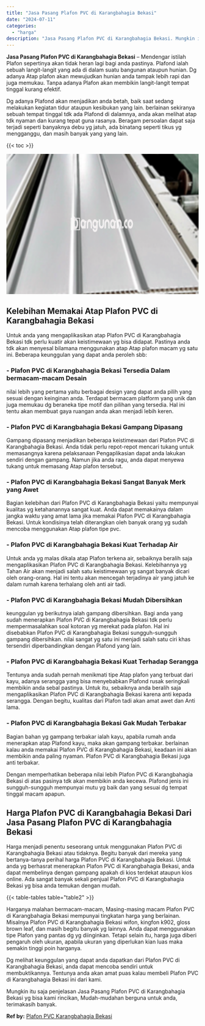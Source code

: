 ```yaml
---
title: "Jasa Pasang Plafon PVC di Karangbahagia Bekasi"
date: "2024-07-11"
categories: 
  - "harga"
description: "Jasa Pasang Plafon PVC di Karangbahagia Bekasi. Mungkin itu saja penjelasan Jasa Pasang Plafon PVC di Karangbahagia Bekasi yg bisa kami rincikan, Mudah-mudah..."
---
```


**Jasa Pasang Plafon PVC di Karangbahagia Bekasi** – Mendengar istilah Plafon sepertinya akan tidak heran lagi bagi anda pastinya. Plafond ialah sebuah langit-langit yang ada di dalam suatu bangunan ataupun hunian. Dg adanya Atap plafon akan mewujudkan hunian anda tampak lebih rapi dan juga memukau. Tanpa adanya Plafon akan membikin langit-langit tempat tinggal kurang efektif.

Dg adanya Plafond akan menjadikan anda betah, baik saat sedang melakukan kegiatan tidur ataupun kesibukan yang lain. berlainan sekiranya sebuah tempat tinggal tdk ada Plafond di dalamnya, anda akan melihat atap tdk nyaman dan kurang tepat guna rasanya. Beragam persoalan dapat saja terjadi seperti banyaknya debu yg jatuh, ada binatang seperti tikus yg mengganggu, dan masih banyak yang yang lain.

{{< toc >}}

![Jasa Pasang Plafon PVC di Karangbahagia Bekasi](/images/flafond-pvc-murah11.png)

## Kelebihan Memakai Atap Plafon PVC di Karangbahagia Bekasi

Untuk anda yang mengaplikasikan atap Plafon PVC di Karangbahagia Bekasi tdk perlu kuatir akan keistimewaan yg bisa didapat. Pastinya anda tdk akan menyesal bilamana menggunakan atap Atap plafon macam yg satu ini. Beberapa keunggulan yang dapat anda peroleh sbb:

### \- Plafon PVC di Karangbahagia Bekasi Tersedia Dalam bermacam-macam Desain

nilai lebih yang pertama yaitu berbagai design yang dapat anda pilih yang sesuai dengan keinginan anda. Terdapat bermacam platform yang unik dan juga memukau dg beraneka tipe motif dan pilihan yang tersedia. Hal ini tentu akan membuat gaya ruangan anda akan menjadi lebih keren.

### \- Plafon PVC di Karangbahagia Bekasi Gampang Dipasang

Gampang dipasang menjadikan beberapa keistimewaan dari Plafon PVC di Karangbahagia Bekasi. Anda tidak perlu repot-repot mencari tukang untuk memasangnya karena pelaksanaan Pengaplikasian dapat anda lakukan sendiri dengan gampang. Namun jika anda ragu, anda dapat menyewa tukang untuk memasang Atap plafon tersebut.

### \- Plafon PVC di Karangbahagia Bekasi Sangat Banyak Merk yang Awet

Bagian kelebihan dari Plafon PVC di Karangbahagia Bekasi yaitu mempunyai kualitas yg ketahanannya sangat kuat. Anda dapat memakainya dalam jangka waktu yang amat lama jika memakai Plafon PVC di Karangbahagia Bekasi. Untuk kondisinya telah diterangkan oleh banyak orang yg sudah mencoba menggunakan Atap plafon tipe pvc.

### \- Plafon PVC di Karangbahagia Bekasi Kuat Terhadap Air

Untuk anda yg malas dikala atap Plafon terkena air, sebaiknya beralih saja mengaplikasikan Plafon PVC di Karangbahagia Bekasi. Kelebihannya yg Tahan Air akan menjadi salah satu keistimewaan yg sangat banyak dicari oleh orang-orang. Hal ini tentu akan mencegah terjadinya air yang jatuh ke dalam rumah karena terhalang oleh anti air tadi.

### \- Plafon PVC di Karangbahagia Bekasi Mudah Dibersihkan

keunggulan yg berikutnya ialah gampang dibersihkan. Bagi anda yang sudah menerapkan Plafon PVC di Karangbahagia Bekasi tdk perlu mempermasalahkan soal kotoran yg merekat pada plafon. Hal ini disebabkan Plafon PVC di Karangbahagia Bekasi sungguh-sungguh gampang dibersihkan. nilai sangat yg satu ini menjadi salah satu ciri khas tersendiri diperbandingkan dengan Plafond yang lain.

### \- Plafon PVC di Karangbahagia Bekasi Kuat Terhadap Serangga

Tentunya anda sudah pernah menikmati tipe Atap plafon yang terbuat dari kayu, adanya serangga yang bisa menyebabkan Plafond rusak seringkali membikin anda sebal pastinya. Untuk itu, sebaiknya anda beralih saja mengaplikasikan Plafon PVC di Karangbahagia Bekasi karena anti kepada serangga. Dengan begitu, kualitas dari Plafon tadi akan amat awet dan Anti lama.

### \- Plafon PVC di Karangbahagia Bekasi Gak Mudah Terbakar

Bagian bahan yg gampang terbakar ialah kayu, apabila rumah anda menerapkan atap Plafond kayu, maka akan gampang terbakar. berlainan kalau anda memakai Plafon PVC di Karangbahagia Bekasi, keadaan ini akan membikin anda paling nyaman. Plafon PVC di Karangbahagia Bekasi juga anti terbakar.

Dengan memperhatikan beberapa nilai lebih Plafon PVC di Karangbahagia Bekasi di atas pasinya tdk akan membikin anda kecewa. Plafond jenis ini sungguh-sungguh mempunyai mutu yg baik dan yang sesuai dg tempat tinggal macam apapun.

## Harga Plafon PVC di Karangbahagia Bekasi Dari Jasa Pasang Plafon PVC di Karangbahagia Bekasi

Harga menjadi penentu seseorang untuk menggunakan Plafon PVC di Karangbahagia Bekasi atau tidaknya. Begitu banyak dari mereka yang bertanya-tanya perihal harga Plafon PVC di Karangbahagia Bekasi. Untuk anda yg berhasrat menerapkan Plafon PVC di Karangbahagia Bekasi, anda dapat membelinya dengan gampang apakah di kios terdekat ataupun kios online. Ada sangat banyak sekali penjual Plafon PVC di Karangbahagia Bekasi yg bisa anda temukan dengan mudah.

{{< table-tables table="table2" >}}

Harganya malahan bermacam-macam, Masing-masing macam Plafon PVC di Karangbahagia Bekasi mempunyai tingkatan harga yang berlainan. Misalnya Plafon PVC di Karangbahagia Bekasi wifon, kingfon k902, gloss brown leaf, dan masih begitu banyak yg lainnya. Anda dapat menggunakan tipe Plafon yang pantas dg yg diinginkan. Tetapi selain itu, harga juga diberi pengaruh oleh ukuran, apabila ukuran yang diperlukan kian luas maka semakin tinggi poin harganya.

Dg melihat keunggulan yang dapat anda dapatkan dari Plafon PVC di Karangbahagia Bekasi, anda dapat mencoba sendiri untuk membuktikannya. Tentunya anda akan amat puas kalau membeli Plafon PVC di Karangbahagia Bekasi ini dari kami.

Mungkin itu saja penjelasan Jasa Pasang Plafon PVC di Karangbahagia Bekasi yg bisa kami rincikan, Mudah-mudahan berguna untuk anda, terimakasih banyak.

**Ref by:** [Plafon PVC Karangbahagia Bekasi](https://id.wikipedia.org/wiki/Plafon)
